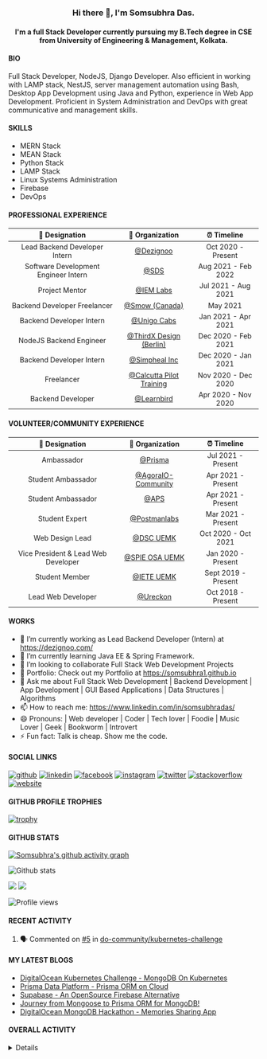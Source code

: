 <h3 align="center"> Hi there 👋, I'm Somsubhra Das. </h3>

<h4 align="center"> I'm a full Stack Developer currently pursuing my B.Tech degree in CSE from University of Engineering & Management, Kolkata.  </h4>

#### BIO

Full Stack Developer, NodeJS, Django Developer. Also efficient in working with LAMP stack, NestJS, server management automation using Bash, Desktop App Development using Java and Python, experience in Web App Development. Proficient in System Administration and DevOps with great communicative and management skills.

#### SKILLS

- MERN Stack
- MEAN Stack
- Python Stack
- LAMP Stack
- Linux Systems Administration
- Firebase
- DevOps

#### PROFESSIONAL EXPERIENCE

|            💼 Designation            |                          🏢 Organization                          |     ⏰ Timeline     |
| :----------------------------------: | :---------------------------------------------------------------: | :-----------------: |
|    Lead Backend Developer Intern     |                [@Dezignoo](https://dezignoo.com/)                 | Oct 2020 - Present  |
| Software Development Engineer Intern |                   [@SDS](https://seamless.se/)                    | Aug 2021 - Feb 2022 |
|            Project Mentor            | [@IEM Labs](https://github.com/IEMA-Research-Development-Pvt-Ltd) | Jul 2021 - Aug 2021 |
|     Backend Developer Freelancer     |                 [@Smow (Canada)](http://smow.ca/)                 |      May 2021       |
|       Backend Developer Intern       |         [@Unigo Cabs](https://github.com/UnigoCabs-Dev/)          | Jan 2021 - Apr 2021 |
|       NodeJS Backend Engineer        |         [@ThirdX Design (Berlin)](https://thirdx.design/)         | Dec 2020 - Feb 2021 |
|       Backend Developer Intern       |              [@Simpheal Inc](https://simpheal.com/)               | Dec 2020 - Jan 2021 |
|              Freelancer              |   [@Calcutta Pilot Training](http://calcuttapilottraining.com/)   | Nov 2020 - Dec 2020 |
|          Backend Developer           |              [@Learnbird](https://www.learnbird.in/)              | Apr 2020 - Nov 2020 |

#### VOLUNTEER/COMMUNITY EXPERIENCE

|           💼 Designation            |                      🏢 Organization                       |     ⏰ Timeline     |
| :---------------------------------: | :--------------------------------------------------------: | :-----------------: |
|             Ambassador              |            [@Prisma](https://github.com/prisma)            | Jul 2021 - Present  |
|         Student Ambassador          | [@AgoraIO-Community](https://github.com/AgoraIO-Community) | Apr 2021 - Present  |
|         Student Ambassador          |                  [@APS](https://aps.org)                   | Apr 2021 - Present  |
|           Student Expert            |      [@Postmanlabs](https://github.com/postmanlabs/)       | Mar 2021 - Present  |
|           Web Design Lead           |              [@DSC UEMK](https://dscuemk.co/)              | Oct 2020 - Oct 2021 |
| Vice President & Lead Web Developer |         [@SPIE OSA UEMK](http://spieosauemk.team/)         | Jan 2020 - Present  |
|           Student Member            |                       [@IETE UEMK]()                       | Sept 2019 - Present |
|         Lead Web Developer          |              [@Ureckon](https://ureckon.org/)              | Oct 2018 - Present  |

#### WORKS

- 🔭 I’m currently working as Lead Backend Developer (Intern) at https://dezignoo.com/
- 🌱 I’m currently learning Java EE & Spring Framework.
- 👯 I’m looking to collaborate Full Stack Web Development Projects
- 💼 Portfolio: Check out my Portfolio at https://somsubhra1.github.io
- 💬 Ask me about Full Stack Web Development | Backend Development | App Development | GUI Based Applications | Data Structures | Algorithms
- 📫 How to reach me: https://www.linkedin.com/in/somsubhradas/
- 😄 Pronouns: | Web developer | Coder | Tech lover | Foodie | Music Lover | Geek | Bookworm | Introvert
- ⚡ Fun fact: Talk is cheap. Show me the code.

#### SOCIAL LINKS

<p align="center">

[<img src='https://cdn.jsdelivr.net/npm/simple-icons@3.0.1/icons/github.svg' alt='github' height='40'>](https://github.com/Somsubhra1) [<img src='https://cdn.jsdelivr.net/npm/simple-icons@3.0.1/icons/linkedin.svg' alt='linkedin' height='40'>](https://www.linkedin.com/in/somsubhradas/) [<img src='https://cdn.jsdelivr.net/npm/simple-icons@3.0.1/icons/facebook.svg' alt='facebook' height='40'>](https://www.facebook.com/S0msubhradas) [<img src='https://cdn.jsdelivr.net/npm/simple-icons@3.0.1/icons/instagram.svg' alt='instagram' height='40'>](https://www.instagram.com/somsubhra__das/) [<img src='https://cdn.jsdelivr.net/npm/simple-icons@3.0.1/icons/twitter.svg' alt='twitter' height='40'>](https://twitter.com/Somsubhra1CP) [<img src='https://cdn.jsdelivr.net/npm/simple-icons@3.0.1/icons/stackoverflow.svg' alt='stackoverflow' height='40'>](https://stackoverflow.com/users/10871274/somsubhra-das) [<img src='https://cdn.jsdelivr.net/npm/simple-icons@3.0.1/icons/icloud.svg' alt='website' height='40'>](https://somsubhra.co/)

</p>

#### GITHUB PROFILE TROPHIES

[![trophy](https://github-profile-trophy.vercel.app/?username=Somsubhra1&theme=flat)](https://github.com/ryo-ma/github-profile-trophy)

#### GITHUB STATS

[![Somsubhra's github activity graph](https://activity-graph.herokuapp.com/graph?username=somsubhra1&theme=react-dark)](https://github.com/somsubhra1)

<p align="center">

![Github stats](https://github-readme-stats.vercel.app/api?username=Somsubhra1&show_icons=true)<br>

<img src="https://github-readme-streak-stats.herokuapp.com/?user=Somsubhra1&theme=light" />

<img src="https://github-readme-stats.vercel.app/api/top-langs/?username=Somsubhra1&layout=compact&theme=light" />

![Profile views](https://gpvc.arturio.dev/Somsubhra1)

</p>

#### RECENT ACTIVITY

<!--START_SECTION:activity-->

1. 🗣 Commented on [#5](https://github.com/do-community/kubernetes-challenge/issues/5) in [do-community/kubernetes-challenge](https://github.com/do-community/kubernetes-challenge)
<!--END_SECTION:activity-->

#### MY LATEST BLOGS

<!-- BLOG-POST-LIST:START -->

- [DigitalOcean Kubernetes Challenge - MongoDB On Kubernetes](https://dev.to/somsubhra1/digitalocean-kubernetes-challenge-mongodb-on-kubernetes-367k)
- [Prisma Data Platform - Prisma ORM on Cloud](https://dev.to/somsubhra1/prisma-data-platform-prisma-orm-on-cloud-2854)
- [Supabase - An OpenSource Firebase Alternative](https://dev.to/somsubhra1/supabase-an-opensource-firebase-alternative-51h4)
- [Journey from Mongoose to Prisma ORM for MongoDB!](https://dev.to/somsubhra1/journey-from-mongoose-to-prisma-orm-for-mongodb-3j21)
- [DigitalOcean MongoDB Hackathon - Memories Sharing App](https://dev.to/somsubhra1/digitalocean-mongodb-hackathon-memories-sharing-app-2kne)
<!-- BLOG-POST-LIST:END -->

#### OVERALL ACTIVITY

<details>
<!--START_SECTION:waka-->
![Code Time](http://img.shields.io/badge/Code%20Time-268%20hrs%206%20mins-blue)

**🐱 My GitHub Data**

> 🏆 151 Contributions in the Year 2022
>
> 📦 207.7 kB Used in GitHub's Storage
>
> 🚫 Not Opted to Hire
>
> 📜 156 Public Repositories
>
> 🔑 12 Private Repositories
>
> **I'm an Early 🐤**

```text
🌞 Morning    167 commits    ██░░░░░░░░░░░░░░░░░░░░░░░   11.12%
🌆 Daytime    594 commits    ██████████░░░░░░░░░░░░░░░   39.55%
🌃 Evening    550 commits    █████████░░░░░░░░░░░░░░░░   36.62%
🌙 Night      191 commits    ███░░░░░░░░░░░░░░░░░░░░░░   12.72%

```

📅 **I'm Most Productive on Saturday**

```text
Monday       150 commits    ██░░░░░░░░░░░░░░░░░░░░░░░   9.99%
Tuesday      196 commits    ███░░░░░░░░░░░░░░░░░░░░░░   13.05%
Wednesday    157 commits    ██░░░░░░░░░░░░░░░░░░░░░░░   10.45%
Thursday     204 commits    ███░░░░░░░░░░░░░░░░░░░░░░   13.58%
Friday       222 commits    ███░░░░░░░░░░░░░░░░░░░░░░   14.78%
Saturday     296 commits    █████░░░░░░░░░░░░░░░░░░░░   19.71%
Sunday       277 commits    ████░░░░░░░░░░░░░░░░░░░░░   18.44%

```

📊 **This Week I Spent My Time On**

```text
💬 Programming Languages:
JavaScript               9 mins              ██████████░░░░░░░░░░░░░░░   41.19%
Markdown                 9 mins              █████████░░░░░░░░░░░░░░░░   39.44%
Bash                     4 mins              ████░░░░░░░░░░░░░░░░░░░░░   19.37%

🔥 Editors:
VS Code                  22 mins             █████████████████████████   100.0%

```

**I Mostly Code in JavaScript**

```text
JavaScript               43 repos            ███████████░░░░░░░░░░░░░░   44.79%
HTML                     12 repos            ███░░░░░░░░░░░░░░░░░░░░░░   12.5%
Python                   11 repos            ██░░░░░░░░░░░░░░░░░░░░░░░   11.46%
CSS                      10 repos            ██░░░░░░░░░░░░░░░░░░░░░░░   10.42%
TypeScript               8 repos             ██░░░░░░░░░░░░░░░░░░░░░░░   8.33%

```

**Timeline**

![Chart not found](https://raw.githubusercontent.com/Somsubhra1/Somsubhra1/master/charts/bar_graph.png)

Last Updated on 08/02/2022 12:33:13 UTC

<!--END_SECTION:waka-->
</details>
